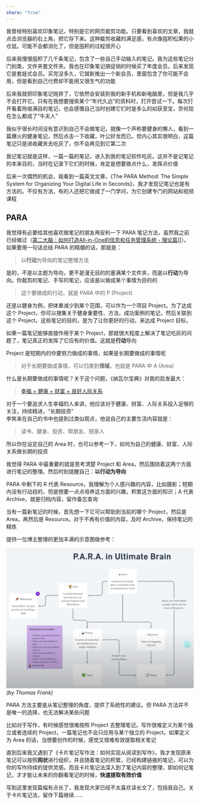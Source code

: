 ```yaml
---  
share: "true"  
---  
```

我曾经特别喜欢印象笔记，特别是它的网页裁剪功能。只要看到喜欢的文章，我就点击浏览器的右上角，把它存下来。这种裁剪收藏的满足感，有点像囤积松果的小仓鼠。可能不会都消化了，但是囤积的过程很开心  
  
后来我慢慢囤积了几千条笔记，包含了一些自己手动输入的笔记。我为这些笔记分门别类，文件夹套文件夹。我也在印象笔记搞促销的时候买了年度会员，后来发现它是套娃式会员。买完没多久，它就新推出一个新会员，里面包含了你可能不会用，但是看到自己付费却不能用又很生气的功能  
  
后来我就把印象笔记抛弃了，它依然会安装到我的新手机和新电脑里，但是我几乎不会打开它。只有在我想要搜索某个“年代久远”的资料时，打开尝试一下。每次打开看着玲琅满目的笔记，也会感慨自己当时创建它们时是多么的如获至宝，奈何现在怎么都成了“牛夫人”  
  
我似乎很长时间没有意识到自己不会做笔记，就像一个声称要健身的懒人，看到一篇爆火的健身笔记，然后点击一下收藏，叶公好龙而已。但内心其实很明白，这篇笔记只是进收藏夹去吃灰了，你不会再见到它第二次  
  
我记笔记就是这样，一篇一篇的笔记，进入到我的笔记软件吃灰。这并不是记笔记的本来目的，当时在记录下它们的时候，肯定是想要做点什么，发挥点价值  
  
后来一次偶然的机会，我看到一篇英文文章，《The PARA Method: The Simple System for Organizing Your Digital Life in Seconds》，我才发现记笔记也是有方法的。不仅有方法，有的人还把它做成了一门学问，为它创建专门的网站和视频课程  
  
## PARA  
  
我觉得有必要给其他喜欢做笔记的朋友再安利一下 PARA 笔记方法，虽然我之前已经做过（[第二大脑｜如何打造All-in-One的信息和任务管理系统 - 理论篇](./%E7%AC%AC%E4%BA%8C%E5%A4%A7%E8%84%91%EF%BD%9C%E5%A6%82%E4%BD%95%E6%89%93%E9%80%A0All-in-One%E7%9A%84%E4%BF%A1%E6%81%AF%E5%92%8C%E4%BB%BB%E5%8A%A1%E7%AE%A1%E7%90%86%E7%B3%BB%E7%BB%9F%20-%20%E7%90%86%E8%AE%BA%E7%AF%87.md)]]）。如果要用一句话总结 PARA 的精髓的话，那就是：  
  
> 以**行动**为导向的笔记整理方法  
  
是的，不是以主题为导向，更不是漫无目的的塞满某个文件夹，而是以**行动**为导向。你裁剪的笔记、手写的笔记，应该是以做成某个事情为目的的  
  
> 这个要做成的行动，就是 PARA 中的 P (Project)  
  
还是以健身为例，把体重减少到某个范围，可以作为一个项目 Project。为了达成这个 Project，你可以搜集关于健身重要性、方法、成功案例的笔记，然后关联到这个 Project。这些笔记的目的，是为了让你更好的行动，来达成 Project 目标。  
  
如果一篇笔记能够直接作用于某个 Project，那就很大程度上解决了笔记吃灰的问题了，笔记真正的发挥了它应有的价值。这就是**行动**导向  
  
Project 是短期内的你要努力做成的事情，如果是长期要做成的事情呢  
  
> 对于长期要做成事情，可以归类到**领域**，也就是 PARA 中 A (Area)  
  
什么是长期要做成的事情呢？关于这个问题，《纳瓦尔宝典》对我的启发最大：  
  
> [幸福 = 健康 + 财富 + 良好人际关系](https://mp.weixin.qq.com/s/j-APAfu7qMRARoPMR8LHEg)  
  
对于一个要追求人生幸福的人来讲，他应该对于健康、财富、人际关系投入足够的关注，持续精进，“长期投资”  
李笑来在自己的书中也提到过类似观点，他说自己的主要生活内容就是：  
  
> 读书、健身、投资、帮朋友、陪家人  
  
所以你在设定自己的 Area 时，也可以参考一下，如何为自己的健康、财富、人际关系做长期的投资  
  
我觉得 PARA 中最重要的就是思考清楚 Project 和 Area，然后围绕着这两个方面进行笔记的整理。然后时刻提醒自己：**以行动为导向**  
  
PARA 中剩下的 R 代表 Resource，我理解为个人感兴趣的内容，比如摄影；短期内没有行动目的，但是想要一点点培养这方面的兴趣，积累这方面的知识；A 代表 Archive，就是归档内容，留作备忘查询  
  
当有一篇新笔记的时候，首先想一下它可以帮助到当前的哪个 Project，然后是 Area，再然后是 Resource。对于不再有价值的内容，及时 Archive，保持笔记的精炼  
  
提供一位博主整理的更加丰满的示意图做参考：  
  
![para.png](./assets/para.png)  
*(by Thomas Frank)*  
  
PARA 方法主要是从笔记整理的角度，提供了系统性的建议。但 PARA 方法并不是唯一的选择，也无法解决某些问题  
  
比如对于写作，有时候感觉很难按照 Project 去整理笔记。写作很难定义为某个独立或者连续的 Project，一篇笔记也不会只应用与某个独立的 Project。如果定义为 Area 的话，当想要创作的时候，感觉又很难有效提取相关笔记  
  
直到后来我又遇到了《卡片笔记写作法：如何实现从阅读到写作》，我才发现原来笔记可以按照**网状**进行组织，并且随着笔记的积累，已经构建链接的笔记，可以为你的写作持续的提供灵感。而且卡片笔记法深入到了笔记内容的整理，即如何记笔记，才才能让未来的你翻看笔记的时候，**快速提取有效价值**  
  
写到这里发现篇幅有点长了，我发现大家已经不太喜欢读长文了，包括我自己。关于卡片笔记法，留作下篇继续……